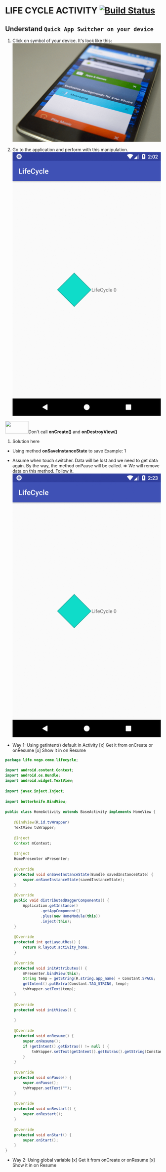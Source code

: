 # LIFE CYCLE ACTIVITY [![Build Status](https://travis-ci.org/nomensa/jquery.hide-show.svg)](https://travis-ci.org/nomensa/jquery.hide-show.svg?branch=master)
  
## Understand `Quick App Switcher on your device`
1. Click on symbol of your device. It's look like this:
![alt text](https://github.com/danisluis6/Life-Cycle-Activity/blob/master/img/2.png)

2. Go to the application and perform with this manipulation.
![alt text](https://github.com/danisluis6/Life-Cycle-Activity/blob/master/img/1.gif)

<img src = "https://github.com/danisluis6/RxJava-Introduction/blob/level_research_reactive/Deeply/x.png" width="75px" height="40px"/>Don't call <b>onCreate()</b> and <b>onDestroyView()</b>

1. Solution here
- Using method <b>onSaveInstanceState</b> to save 
Example: 1
- Assume when touch switcher. Data will be lost and we need to get data again. By the way, the method onPause will be called.
=> We will remove data on this method.
Follow it.
![alt text](https://github.com/danisluis6/Life-Cycle-Activity/blob/master/img/3.gif)

- Way 1: Using getIntent() default in Activity
[x] Get it from onCreate or onResume
[x] Show it in on Resume
```java
package life.vogo.come.lifecycle;

import android.content.Context;
import android.os.Bundle;
import android.widget.TextView;

import javax.inject.Inject;

import butterknife.BindView;

public class HomeActivity extends BaseActivity implements HomeView {

    @BindView(R.id.tvWrapper)
    TextView tvWrapper;

    @Inject
    Context mContext;

    @Inject
    HomePresenter mPresenter;

    @Override
    protected void onSaveInstanceState(Bundle savedInstanceState) {
        super.onSaveInstanceState(savedInstanceState);
    }

    @Override
    public void distributedDaggerComponents() {
        Application.getInstance()
                .getAppComponent()
                .plus(new HomeModule(this))
                .inject(this);
    }

    @Override
    protected int getLayoutRes() {
        return R.layout.activity_home;
    }

    @Override
    protected void initAttributes() {
        mPresenter.bindView(this);
        String temp = getString(R.string.app_name) + Constant.SPACE;
        getIntent().putExtra(Constant.TAG_STRING, temp);
        tvWrapper.setText(temp);
    }

    @Override
    protected void initViews() {

    }

    @Override
    protected void onResume() {
        super.onResume();
        if (getIntent().getExtras() != null ) {
            tvWrapper.setText(getIntent().getExtras().getString(Constant.TAG_STRING));
        }
    }

    @Override
    protected void onPause() {
        super.onPause();
        tvWrapper.setText("");
    }

    @Override
    protected void onRestart() {
        super.onRestart();
    }

    @Override
    protected void onStart() {
        super.onStart();
    }
}

```
- Way 2: Using global variable
[x] Get it from onCreate or onResume
[x] Show it in on Resume
